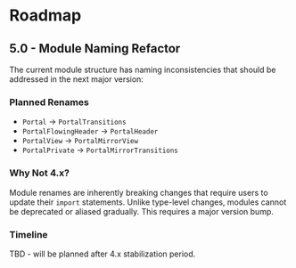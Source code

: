 # Roadmap

## 5.0 - Module Naming Refactor

The current module structure has naming inconsistencies that should be addressed in the next major version:

### Planned Renames

- `Portal` → `PortalTransitions`
- `PortalFlowingHeader` → `PortalHeader`
- `PortalView` → `PortalMirrorView`
- `PortalPrivate` → `PortalMirrorTransitions`

### Why Not 4.x?

Module renames are inherently breaking changes that require users to update their `import` statements. Unlike type-level changes, modules cannot be deprecated or aliased gradually. This requires a major version bump.

### Timeline

TBD - will be planned after 4.x stabilization period.
